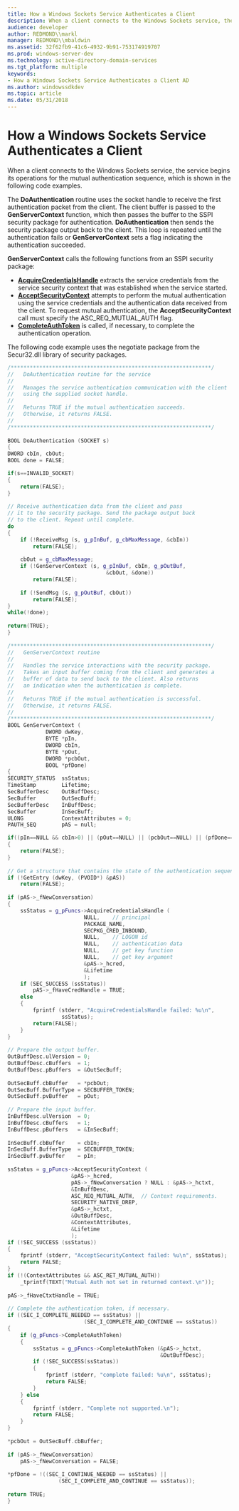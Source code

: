 ```yaml
---
title: How a Windows Sockets Service Authenticates a Client
description: When a client connects to the Windows Sockets service, the service begins its operations for the mutual authentication sequence, which is shown in the following code examples.
audience: developer
author: REDMOND\\markl
manager: REDMOND\\mbaldwin
ms.assetid: 32f62fb9-41c6-4932-9b91-753174919707
ms.prod: windows-server-dev
ms.technology: active-directory-domain-services
ms.tgt_platform: multiple
keywords:
- How a Windows Sockets Service Authenticates a Client AD
ms.author: windowssdkdev
ms.topic: article
ms.date: 05/31/2018
---
```


# How a Windows Sockets Service Authenticates a Client

When a client connects to the Windows Sockets service, the service begins its operations for the mutual authentication sequence, which is shown in the following code examples.

The **DoAuthentication** routine uses the socket handle to receive the first authentication packet from the client. The client buffer is passed to the **GenServerContext** function, which then passes the buffer to the SSPI security package for authentication. **DoAuthentication** then sends the security package output back to the client. This loop is repeated until the authentication fails or **GenServerContext** sets a flag indicating the authentication succeeded.

**GenServerContext** calls the following functions from an SSPI security package:

-   [**AcquireCredentialsHandle**](https://msdn.microsoft.com/library/windows/desktop/aa374712) extracts the service credentials from the service security context that was established when the service started.
-   [**AcceptSecurityContext**](https://msdn.microsoft.com/library/windows/desktop/aa374703) attempts to perform the mutual authentication using the service credentials and the authentication data received from the client. To request mutual authentication, the **AcceptSecurityContext** call must specify the ASC\_REQ\_MUTUAL\_AUTH flag.
-   [**CompleteAuthToken**](https://msdn.microsoft.com/library/windows/desktop/aa374764) is called, if necessary, to complete the authentication operation.

The following code example uses the negotiate package from the Secur32.dll library of security packages.


```C++
/***************************************************************/
//   DoAuthentication routine for the service
//
//   Manages the service authentication communication with the client 
//   using the supplied socket handle.
//
//   Returns TRUE if the mutual authentication succeeds.
//   Otherwise, it returns FALSE.
//
/***************************************************************/
 
BOOL DoAuthentication (SOCKET s)
{
DWORD cbIn, cbOut;
BOOL done = FALSE;

if(s==INVALID_SOCKET)
{
    return(FALSE);
}
 
// Receive authentication data from the client and pass
// it to the security package. Send the package output back
// to the client. Repeat until complete.
do 
{
    if (!ReceiveMsg (s, g_pInBuf, g_cbMaxMessage, &cbIn))
        return(FALSE);
 
    cbOut = g_cbMaxMessage;
    if (!GenServerContext (s, g_pInBuf, cbIn, g_pOutBuf, 
                               &cbOut, &done))
        return(FALSE);
 
    if (!SendMsg (s, g_pOutBuf, cbOut))
        return(FALSE);
} 
while(!done);
 
return(TRUE);
}
 
/***************************************************************/
//   GenServerContext routine 
//
//   Handles the service interactions with the security package.
//   Takes an input buffer coming from the client and generates a 
//   buffer of data to send back to the client. Also returns 
//   an indication when the authentication is complete.
//
//   Returns TRUE if the mutual authentication is successful.
//   Otherwise, it returns FALSE.
//
/***************************************************************/
BOOL GenServerContext (
            DWORD dwKey,
            BYTE *pIn,
            DWORD cbIn,
            BYTE *pOut,
            DWORD *pcbOut,
            BOOL *pfDone)
{
SECURITY_STATUS  ssStatus;
TimeStamp        Lifetime;
SecBufferDesc    OutBuffDesc;
SecBuffer        OutSecBuff;
SecBufferDesc    InBuffDesc;
SecBuffer        InSecBuff;
ULONG            ContextAttributes = 0;
PAUTH_SEQ        pAS = null;

if((pIn==NULL && cbIn>0) || (pOut==NULL) || (pcbOut==NULL) || (pfDone==NULL))
{
    return(FALSE);
}
 
// Get a structure that contains the state of the authentication sequence.
if (!GetEntry (dwKey, (PVOID*) &pAS))
    return(FALSE);
 
if (pAS->_fNewConversation)  
{
    ssStatus = g_pFuncs->AcquireCredentialsHandle (
                        NULL,    // principal
                        PACKAGE_NAME,
                        SECPKG_CRED_INBOUND,
                        NULL,    // LOGON id
                        NULL,    // authentication data
                        NULL,    // get key function
                        NULL,    // get key argument
                        &pAS->_hcred,
                        &Lifetime
                        );
    if (SEC_SUCCESS (ssStatus))
        pAS->_fHaveCredHandle = TRUE;
    else
    {
        fprintf (stderr, "AcquireCredentialsHandle failed: %u\n", 
                 ssStatus);
        return(FALSE);
    }
}
 
// Prepare the output buffer.
OutBuffDesc.ulVersion = 0;
OutBuffDesc.cBuffers  = 1;
OutBuffDesc.pBuffers  = &OutSecBuff;
 
OutSecBuff.cbBuffer   = *pcbOut;
OutSecBuff.BufferType = SECBUFFER_TOKEN;
OutSecBuff.pvBuffer   = pOut;
 
// Prepare the input buffer.
InBuffDesc.ulVersion  = 0;
InBuffDesc.cBuffers   = 1;
InBuffDesc.pBuffers   = &InSecBuff;
 
InSecBuff.cbBuffer    = cbIn;
InSecBuff.BufferType  = SECBUFFER_TOKEN;
InSecBuff.pvBuffer    = pIn;
 
ssStatus = g_pFuncs->AcceptSecurityContext (
                    &pAS->_hcred,
                    pAS->_fNewConversation ? NULL : &pAS->_hctxt,
                    &InBuffDesc,
                    ASC_REQ_MUTUAL_AUTH,  // Context requirements.
                    SECURITY_NATIVE_DREP,
                    &pAS->_hctxt,
                    &OutBuffDesc,
                    &ContextAttributes,
                    &Lifetime
                    );
if (!SEC_SUCCESS (ssStatus))  
{
    fprintf (stderr, "AcceptSecurityContext failed: %u\n", ssStatus);
    return FALSE;
}
if (!(ContextAttributes && ASC_RET_MUTUAL_AUTH)) 
    _tprintf(TEXT("Mutual Auth not set in returned context.\n"));
 
pAS->_fHaveCtxtHandle = TRUE;
 
// Complete the authentication token, if necessary.
if ((SEC_I_COMPLETE_NEEDED == ssStatus) || 
                        (SEC_I_COMPLETE_AND_CONTINUE == ssStatus)) 
{
    if (g_pFuncs->CompleteAuthToken) 
    {
        ssStatus = g_pFuncs->CompleteAuthToken (&pAS->_hctxt, 
                                                &OutBuffDesc);
        if (!SEC_SUCCESS(ssStatus)) 
        {
            fprintf (stderr, "complete failed: %u\n", ssStatus);
            return FALSE;
        }
    } else 
    {
        fprintf (stderr, "Complete not supported.\n");
        return FALSE;
    }
}
 
*pcbOut = OutSecBuff.cbBuffer;
 
if (pAS->_fNewConversation)
    pAS->_fNewConversation = FALSE;
 
*pfDone = !((SEC_I_CONTINUE_NEEDED == ssStatus) ||
                (SEC_I_COMPLETE_AND_CONTINUE == ssStatus));
 
return TRUE;
}
```



 

 




